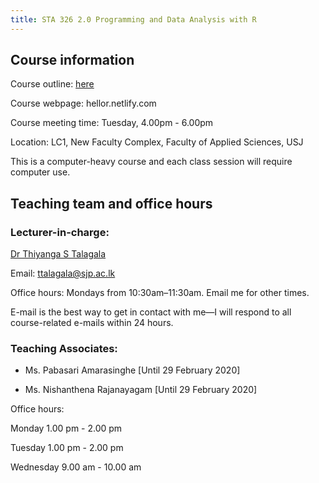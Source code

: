 ```yaml
---
title: STA 326 2.0 Programming and Data Analysis with R
---
```


## Course information

Course outline: [here](/courseoutline/R2020.pdf)

Course webpage: hellor.netlify.com

Course meeting time: Tuesday, 4.00pm - 6.00pm

Location: LC1, New Faculty Complex, Faculty of Applied Sciences, USJ

This is a computer-heavy course and each class session will require computer use. 


## Teaching team and office hours

### Lecturer-in-charge: 

[Dr Thiyanga S Talagala](thiyanga.netlify.com)

Email: ttalagala@sjp.ac.lk

Office hours: Mondays from 10:30am–11:30am. Email me for other times.

E-mail is the best way to get in contact with me—I will respond to all course-related e-mails within 24 hours.

### Teaching Associates: 

- Ms. Pabasari Amarasinghe [Until 29 February 2020] 

- Ms. Nishanthena Rajanayagam [Until 29 February 2020] 

Office hours:

Monday 1.00 pm - 2.00 pm

Tuesday  1.00 pm - 2.00 pm

Wednesday 9.00 am - 10.00 am



